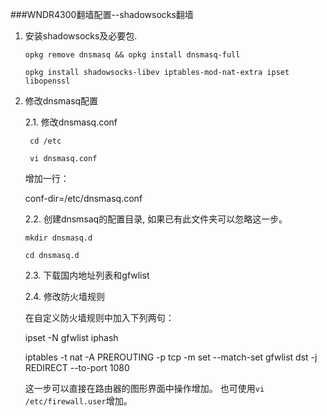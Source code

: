 ###WNDR4300翻墙配置--shadowsocks翻墙

1. 安装shadowsocks及必要包.

   `opkg remove dnsmasq && opkg install dnsmasq-full`
   
   `opkg install shadowsocks-libev iptables-mod-nat-extra ipset libopenssl`
   
2. 修改dnsmasq配置
   
   2.1. 修改dnsmasq.conf

   ` cd /etc`

    ` vi dnsmasq.conf`
    
    增加一行：
    
    >
    conf-dir=/etc/dnsmasq.conf

   2.2. 创建dnsmsaq的配置目录, 如果已有此文件夹可以忽略这一步。

      `mkdir dnsmasq.d`
      
      `cd dnsmasq.d`
      
   2.3. 下载国内地址列表和gfwlist
   
   2.4. 修改防火墙规则
   
    在自定义防火墙规则中加入下列两句：
    
    ipset -N gfwlist iphash
    
    iptables -t nat -A PREROUTING -p tcp -m set --match-set gfwlist dst -j REDIRECT --to-port 1080
      
    这一步可以直接在路由器的图形界面中操作增加。 也可使用`vi /etc/firewall.user`增加。 


